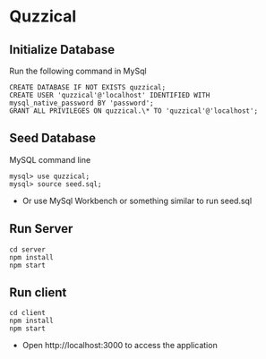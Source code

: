 # Quzzical

## Initialize Database

Run the following command in MySql

```
CREATE DATABASE IF NOT EXISTS quzzical;
CREATE USER 'quzzical'@'localhost' IDENTIFIED WITH mysql_native_password BY 'password';
GRANT ALL PRIVILEGES ON quzzical.\* TO 'quzzical'@'localhost';
```

## Seed Database

MySQL command line

```
mysql> use quzzical;
mysql> source seed.sql;

```

- Or use MySql Workbench or something similar to run seed.sql

## Run Server

```
cd server
npm install
npm start
```

## Run client

```
cd client
npm install
npm start
```

- Open http://localhost:3000 to access the application
